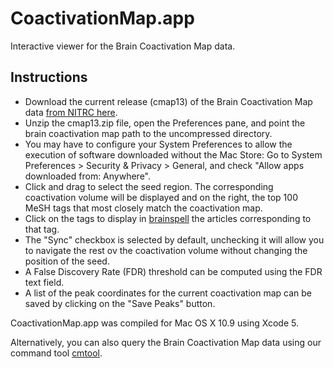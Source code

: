 <h1>CoactivationMap.app</h1>

Interactive viewer for the Brain Coactivation Map data.

<h2>Instructions</h2>
<ul>
<li>Download the current release (cmap13) of the Brain
Coactivation Map data <a href="http://www.nitrc.org/frs/downloadlink.php/5961">from NITRC here</a>.</li>
<li>Unzip the cmap13.zip file, open the Preferences pane, and point the brain coactivation map path to the uncompressed directory.</li>
<li>You may have to configure your System Preferences to allow the execution of software downloaded without the Mac Store: Go to System Preferences > Security & Privacy > General, and check "Allow apps downloaded from: Anywhere".</li>
<li>Click and drag to select the seed region. The corresponding coactivation volume will be displayed and on the right, the top 100 MeSH tags that most closely match the coactivation map.</li>
<li>Click on the tags to display in <a href="http://brainspell.org">brainspell</a> the articles corresponding to that tag.</li>
<li>The "Sync" checkbox is selected by default, unchecking it will allow you to navigate the rest ov the coactivation volume without changing the position of the seed.</li>
<li>A False Discovery Rate (FDR) threshold can be computed using the FDR text field.</li>
<li>A list of the peak coordinates for the current coactivation map can be saved by clicking on the "Save Peaks" button.</li>
</ul>

<p>CoactivationMap.app was compiled for Mac OS X 10.9 using Xcode 5.</p>
<p>Alternatively, you can also query the Brain Coactivation Map data using our command tool
<a href="https://github.com/r03ert0/cmtool/">cmtool</a>.</p>
